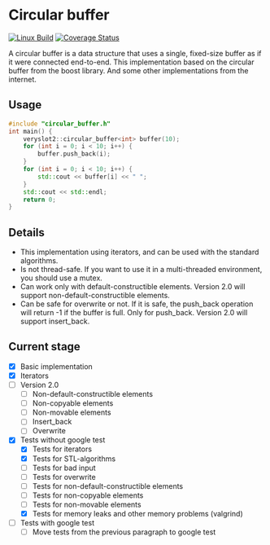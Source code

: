 # Circular buffer
[![Linux Build](https://github.com/vptyp/veryslot2_utils/actions/workflows/linux_build.yml/badge.svg)](https://github.com/vptyp/veryslot2_utils/actions/workflows/linux_build.yml) [![Coverage Status](https://coveralls.io/repos/github/vptyp/veryslot2_utils/badge.svg?branch=master)](https://coveralls.io/github/vptyp/veryslot2_utils?branch=master) 

A circular buffer is a data structure that uses a single, fixed-size buffer as if it were connected end-to-end. This implementation based on the circular buffer from the boost library. And some other implementations from the internet.

## Usage

```cpp
#include "circular_buffer.h"
int main() {
    veryslot2::circular_buffer<int> buffer(10);
    for (int i = 0; i < 10; i++) {
        buffer.push_back(i);
    }
    for (int i = 0; i < 10; i++) {
        std::cout << buffer[i] << " ";
    }
    std::cout << std::endl;
    return 0;
}
```

## Details

- This implementation using iterators, and can be used with the standard algorithms.
- Is not thread-safe. If you want to use it in a multi-threaded environment, you should use a mutex.
- Can work only with default-constructible elements. Version 2.0 will support non-default-constructible elements.
- Can be safe for overwrite or not. If it is safe, the push_back operation will return -1 if the buffer is full. Only for push_back. Version 2.0 will support insert_back.

## Current stage

- [x] Basic implementation
- [x] Iterators
- [ ] Version 2.0
  - [ ] Non-default-constructible elements
  - [ ] Non-copyable elements
  - [ ] Non-movable elements
  - [ ] Insert_back 
  - [ ] Overwrite
- [x] Tests without google test
  - [x] Tests for iterators
  - [x] Tests for STL-algorithms
  - [ ] Tests for bad input
  - [ ] Tests for overwrite
  - [ ] Tests for non-default-constructible elements
  - [ ] Tests for non-copyable elements
  - [ ] Tests for non-movable elements
  - [x] Tests for memory leaks and other memory problems (valgrind)
- [ ] Tests with google test
  - [ ] Move tests from the previous paragraph to google test
